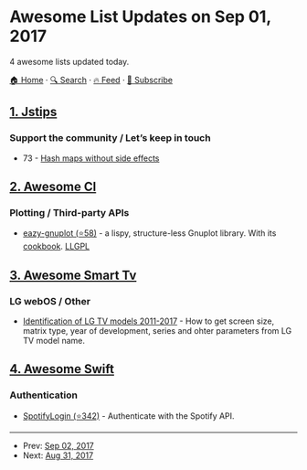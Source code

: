 # Awesome List Updates on Sep 01, 2017

4 awesome lists updated today.

[🏠 Home](/README.md) · [🔍 Search](https://test.trackawesomelist.com/search/) · [🔥 Feed](https://test.trackawesomelist.com/feed.xml) · [📮 Subscribe](https://trackawesomelist.us17.list-manage.com/subscribe?u=d2f0117aa829c83a63ec63c2f&id=36a103854c)



## [1. Jstips](/content/loverajoel/jstips/README.md)

### Support the community / Let’s keep in touch

*   73 - [Hash maps without side effects](http://www.jstips.co/en/javascript/hash-maps-without-side-effects/)

## [2. Awesome Cl](/content/CodyReichert/awesome-cl/README.md)

### Plotting / Third-party APIs

*   [eazy-gnuplot (⭐58)](https://github.com/guicho271828/eazy-gnuplot) - a
    lispy, structure-less Gnuplot library. With its
    [cookbook](http://guicho271828.github.io/eazy-gnuplot/). [LLGPL](http://opensource.franz.com/preamble.html)

## [3. Awesome Smart Tv](/content/vitalets/awesome-smart-tv/README.md)

### LG webOS / Other

*   [Identification of LG TV models 2011-2017](http://en.tab-tv.com/?page_id=7111) - How to get screen size, matrix type, year of development, series and ohter parameters from LG TV model name.

## [4. Awesome Swift](/content/matteocrippa/awesome-swift/README.md)

### Authentication

*   [SpotifyLogin (⭐342)](https://github.com/spotify/SpotifyLogin) - Authenticate with the Spotify API.

---

- Prev: [Sep 02, 2017](/content/2017/09/02/README.md)
- Next: [Aug 31, 2017](/content/2017/08/31/README.md)